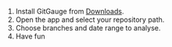 1. Install GitGauge from [Downloads](../index.md#downloads).
2. Open the app and select your repository path.
3. Choose branches and date range to analyse.
4. Have fun